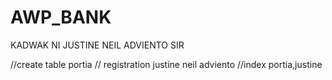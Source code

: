 # AWP_BANK

  KADWAK NI JUSTINE NEIL ADVIENTO SIR

  //create table portia
  // registration justine neil adviento
 //index portia,justine
